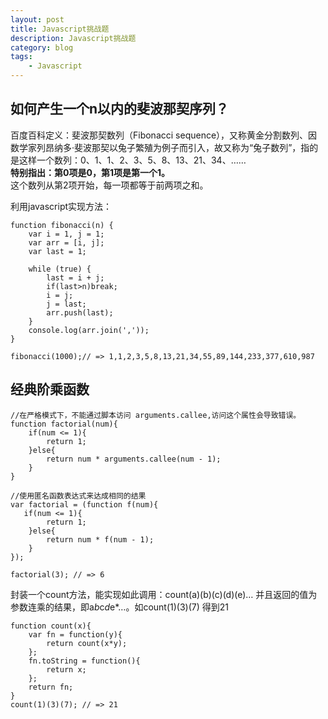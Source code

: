 ```yaml
---
layout: post
title: Javascript挑战题
description: Javascript挑战题
category: blog
tags:
    - Javascript
---
```


## 如何产生一个n以内的斐波那契序列？

百度百科定义：斐波那契数列（Fibonacci sequence），又称黄金分割数列、因数学家列昂纳多·斐波那契以兔子繁殖为例子而引入，故又称为“兔子数列”，指的是这样一个数列：0、1、1、2、3、5、8、13、21、34、……<br>
**特别指出：第0项是0，第1项是第一个1。**<br>
这个数列从第2项开始，每一项都等于前两项之和。

利用javascript实现方法：

    function fibonacci(n) {
        var i = 1, j = 1;
        var arr = [i, j];
        var last = 1;

        while (true) {
            last = i + j;
            if(last>n)break;
            i = j;
            j = last;
            arr.push(last);
        }
        console.log(arr.join(','));
    }

    fibonacci(1000);// => 1,1,2,3,5,8,13,21,34,55,89,144,233,377,610,987

## 经典阶乘函数

    //在严格模式下，不能通过脚本访问 arguments.callee,访问这个属性会导致错误。
    function factorial(num){
        if(num <= 1){
            return 1;
        }else{
            return num * arguments.callee(num - 1);
        }
    }

    //使用匿名函数表达式来达成相同的结果
    var factorial = (function f(num){
       if(num <= 1){
            return 1;
        }else{
            return num * f(num - 1);
        }
    });

    factorial(3); // => 6

封装一个count方法，能实现如此调用：count(a)(b)(c)(d)(e)… 并且返回的值为参数连乘的结果，即a*b*c*d*e*…。如count(1)(3)(7) 得到21

    function count(x){
        var fn = function(y){
            return count(x*y);
        };
        fn.toString = function(){
            return x;
        };
        return fn;
    }
    count(1)(3)(7); // => 21